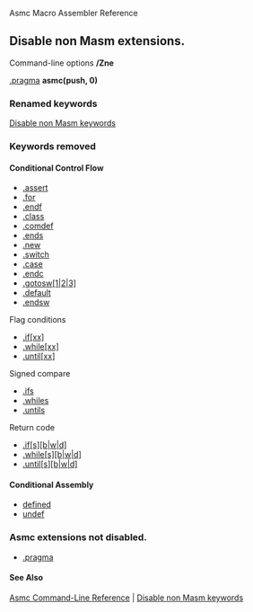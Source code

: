 Asmc Macro Assembler Reference

## Disable non Masm extensions.

Command-line options **/Zne**

[.pragma](../directive/dot_pragma.md) **asmc(push, 0)**

### Renamed keywords

[Disable non Masm keywords](Znk.md)

### Keywords removed

#### Conditional Control Flow

- [.assert](../directive/dot_assert.md)
- [.for](../directive/dot_for.md)
- [.endf](../directive/dot_endf.md)
- [.class](../directive/dot_class.md)
- [.comdef](../directive/dot_comdef.md)
- [.ends](../directive/dot_ends.md)
- [.new](../directive/dot_new.md)
- [.switch](../directive/dot_switch.md)
- [.case](../directive/dot_case.md)
- [.endc](../directive/dot_endc.md)
- [.gotosw[1|2|3]](../directive/dot_gotosw.md)
- [.default](../directive/dot_default.md)
- [.endsw](../directive/dot_endsw.md)

Flag conditions

- [.if[xx]](../directive/flags.md)
- [.while[xx]](../directive/flags.md)
- [.until[xx]](../directive/flags.md)

Signed compare

- [.ifs](../directive/signed.md)
- [.whiles](../directive/signed.md)
- [.untils](../directive/signed.md)

Return code

- [.if[s][b|w|d]](../directive/return.md)
- [.while[s][b|w|d]](../directive/return.md)
- [.until[s][b|w|d]](../directive/return.md)

#### Conditional Assembly

- [defined](../directive/defined.md)
- [undef](../directive/undef.md)

### Asmc extensions not disabled.

- [.pragma](../directive/dot_pragma.md)

#### See Also

[Asmc Command-Line Reference](readme.md) | [Disable non Masm keywords](Znk.md)
